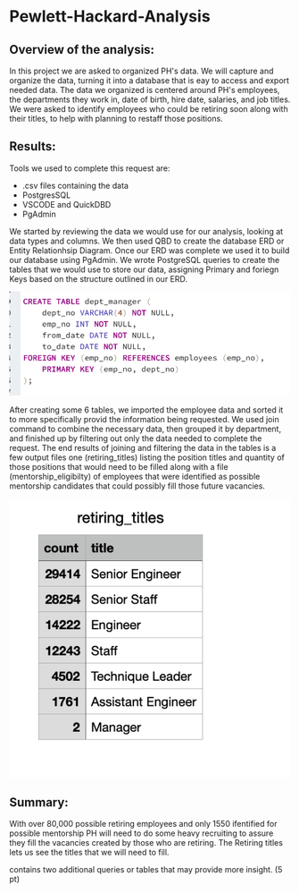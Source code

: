 # Pewlett-Hackard-Analysis

## Overview of the analysis:
In this project we are asked to organized PH's data. We will capture and organize the data, turning it into a database that is eay to access and export needed data. 
The data we organized is centered around PH's employees, the departments they work in, date of birth, hire date, salaries, and job titles. We were asked to identify employees who could be retiring soon along with their titles, to help with planning to restaff those positions. 

## Results:
Tools we used to complete this request are:

- .csv files containing the data
- PostgresSQL
- VSCODE and QuickDBD
- PgAdmin

We started by reviewing the data we would use for our analysis, looking at data types and columns. We then used QBD to create the database ERD or Entity Relationhsip Diagram. Once our ERD was complete we used it to build our database using PgAdmin. We wrote PostgreSQL queries to create the tables that we would use to store our data, assigning Primary and foriegn Keys based on the structure outlined in our ERD. 

![sample_code](https://github.com/austink24/Pewlett-Hackard-Analysis/blob/main/table_code_sample.png)

After creating some 6 tables, we imported the employee data and sorted it to more specifically provid the information being requested. We used join command to combine the necessary data, then grouped it by department, and finished up by filtering out only the data needed to complete the request. The end results of joining and filtering the data in the tables is a few output files one (retiring_titles) listing the position titles and quantity of those positions that would need to be filled along with a file (mentorship_eligibilty) of employees that were identified as possible mentorship candidates that could possibly fill those future vacancies. 

![retiring_sample](https://github.com/austink24/Pewlett-Hackard-Analysis/blob/main/retiring_title_sample.png)


## Summary:

With over 80,000 possible retiring employees and only 1550 ifentified for possible mentorship PH will need to do some heavy recruiting to assure they fill the vacancies created by those who are retiring. The Retiring titles lets us see the titles that we will need to fill. 

contains two additional queries or tables that may provide more insight. (5 pt)
